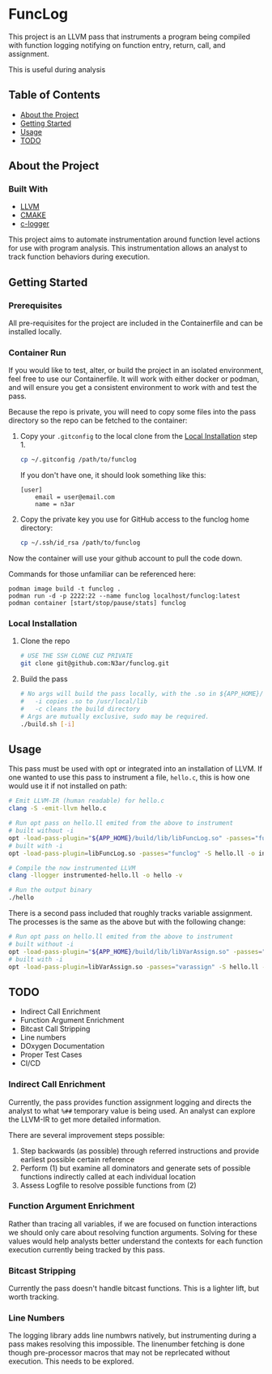 # FuncLog

This project is an LLVM pass that instruments a program being compiled with function logging notifying on function entry, return, call, and assignment.

This is useful during analysis

## Table of Contents
- [About the Project](#about-the-project)
- [Getting Started](#getting-started)
- [Usage](#usage)
- [TODO](#todo)

## About the Project

### Built With
- [LLVM](https://llvm.org)
- [CMAKE](https://cmake.org)
- [c-logger](https://github.com/N3ar/c-logger)

This project aims to automate instrumentation around function level actions for use with program analysis. This instrumentation allows an analyst to track function behaviors during execution.

## Getting Started

### Prerequisites

All pre-requisites for the project are included in the Containerfile and can be installed locally.

### Container Run

If you would like to test, alter, or build the project in an isolated environment, feel free to use our Containerfile. It will work with either docker or podman, and will ensure you get a consistent environment to work with and test the pass.

Because the repo is private, you will need to copy some files into the pass directory so the repo can be fetched to the container:

1. Copy your `.gitconfig` to the local clone from the [Local Installation](#local-installation) step 1.
    ```sh
    cp ~/.gitconfig /path/to/funclog
    ```

    If you don't have one, it should look something like this:
    ```
    [user]
        email = user@email.com
        name = n3ar
    ```

2. Copy the private key you use for GitHub access to the funclog home directory:
    ```sh
    cp ~/.ssh/id_rsa /path/to/funclog
    ```

Now the container will use your github account to pull the code down.

Commands for those unfamiliar can be referenced here:
```
podman image build -t funclog .
podman run -d -p 2222:22 --name funclog localhost/funclog:latest
podman container [start/stop/pause/stats] funclog
```

### Local Installation

1. Clone the repo
    ```sh
    # USE THE SSH CLONE CUZ PRIVATE
    git clone git@github.com:N3ar/funclog.git
    ```
   
2. Build the pass
    ```sh
    # No args will build the pass locally, with the .so in ${APP_HOME}/build/lib/libFuncLog.so
    #   -i copies .so to /usr/local/lib
    #   -c cleans the build directory
    # Args are mutually exclusive, sudo may be required.
    ./build.sh [-i]
    ```
    
## Usage

This pass must be used with opt or integrated into an installation of LLVM. If one wanted to use this pass to instrument a file, `hello.c`, this is how one would use it if not installed on path:
```sh
# Emit LLVM-IR (human readable) for hello.c
clang -S -emit-llvm hello.c

# Run opt pass on hello.ll emited from the above to instrument
# built without -i
opt -load-pass-plugin="${APP_HOME}/build/lib/libFuncLog.so" -passes="funclog" -S hello.ll -o instrumented-hello.ll
# built with -i
opt -load-pass-plugin=libFuncLog.so -passes="funclog" -S hello.ll -o instrumented-hello.ll

# Compile the now instrumented LLVM
clang -llogger instrumented-hello.ll -o hello -v

# Run the output binary
./hello
```

There is a second pass included that roughly tracks variable assignment. The processes is the same as the above but with the following change:
```sh
# Run opt pass on hello.ll emited from the above to instrument
# built without -i
opt -load-pass-plugin="${APP_HOME}/build/lib/libVarAssign.so" -passes="varassign" -S hello.ll -o instrumented-hello.ll
# built with -i
opt -load-pass-plugin=libVarAssign.so -passes="varassign" -S hello.ll -o instrumented-hello.ll
```

## TODO
- Indirect Call Enrichment
- Function Argument Enrichment
- Bitcast Call Stripping
- Line numbers
- DOxygen Documentation
- Proper Test Cases
- CI/CD

### Indirect Call Enrichment
Currently, the pass provides function assignment logging and directs the analyst to what `%##` temporary value is being used. An analyst can explore the LLVM-IR to get more detailed information.

There are several improvement steps possible:
1. Step backwards (as possible) through referred instructions and provide earliest possible certain reference
2. Perform (1) but examine all dominators and generate sets of possible functions indirectly called at each individual location
3. Assess Logfile to resolve possible functions from (2)

### Function Argument Enrichment
Rather than tracing all variables, if we are focused on function interactions we should only care about resolving function arguments. Solving for these values would help analysts better understand the contexts for each function execution currently being tracked by this pass.

### Bitcast Stripping
Currently the pass doesn't handle bitcast functions. This is a lighter lift, but worth tracking.

### Line Numbers
The logging library adds line numbwrs natively, but instrumenting during a pass makes resolving this impossible. The linenumber fetching is done though pre-processor macros that may not be reprlecated without execution. This needs to be explored.
